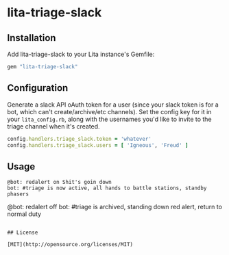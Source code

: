 # lita-triage-slack

## Installation

Add lita-triage-slack to your Lita instance's Gemfile:

``` ruby
gem "lita-triage-slack"
```


## Configuration

Generate a slack API oAuth token for a user (since your slack token is for a bot, which can't create/archive/etc channels).
Set the config key for it in your `lita_config.rb`, along with the usernames you'd like to invite to the triage channel when it's created.
``` ruby
config.handlers.triage_slack.token = 'whatever'
config.handlers.triage_slack.users = [ 'Igneous', 'Freud' ]
```

## Usage

```
@bot: redalert on Shit's goin down
bot: #triage is now active, all hands to battle stations, standby phasers

```
@bot: redalert off
bot: #triage is archived, standing down red alert, return to normal duty
```

## License

[MIT](http://opensource.org/licenses/MIT)
